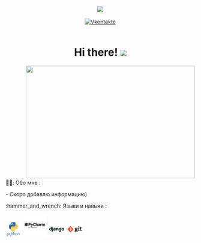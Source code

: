 

<!--
**EgorK39/EgorK39** is a ✨ _special_ ✨ repository because its `README.md` (this file) appears on your GitHub profile.

Here are some ideas to get you started:

- 🔭 I’m currently working on ...
- 🌱 I’m currently learning ...
- 👯 I’m looking to collaborate on ...
- 🤔 I’m looking for help with ...
- 💬 Ask me about ...
- 📫 How to reach me: ...
- 😄 Pronouns: ...
- ⚡ Fun fact: ...
-->
<div id="header" align="center">
  <img src="https://media.giphy.com/media/kJV3yFjaVYtlP0CMOR/giphy.gif" width="100"/>
</div>
<p>
<div id="badges" align="center">
  <a href="https://vk.com/id27756527">
    <img src="https://img.shields.io/badge/Vkontakte-blue?logo=VK&logoColor=white&style=flat-square" alt="Vkontakte"/>
  </a>
</div>
<div id="badges" align="center"> 
  <img src="https://komarev.com/ghpvc/?username=EgorK39&style=flat-square&color=blue" alt=""/>
</div>
<div id="badges" align="center">
<h1>
  Hi there! 
  <img src="https://media.giphy.com/media/hvRJCLFzcasrR4ia7z/giphy.gif" width="30px"/>
</h1>
</div>
<div align="right">
  <img src="https://media.giphy.com/media/OpBA2nKQog7LENz8Of/giphy.gif" width="450" height="300"/>
</div>
👨‍💻: Обо мне :
<p>
- Скоро добавлю информацию)
<p>
:hammer_and_wrench: Языки и навыки :
<div> 
  <img src="https://github.com/devicons/devicon/blob/master/icons/python/python-original-wordmark.svg" title="Python" alt="Python" width="40" height="40"/>&nbsp;
  <img src="https://github.com/devicons/devicon/blob/master/icons/pycharm/pycharm-plain-wordmark.svg" title="Pycharm" alt="Pycharm" width="60" height="60"/>&nbsp;
  <img src="https://github.com/devicons/devicon/blob/master/icons/django/django-plain-wordmark.svg" title="Django" alt="Django" width="40" height="40"/>&nbsp;
  <img src="https://github.com/devicons/devicon/blob/master/icons/git/git-original-wordmark.svg" title="git" alt="git" width="40" height="40"/>&nbsp;
  
</div>
